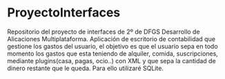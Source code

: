 # ProyectoInterfaces
Repositorio del proyecto de interfaces de 2º de DFGS Desarrollo de Alicaciones Multiplataforma.
Aplicación de escritorio de contabilidad que gestione los gastos del usuario, el objetivo es que el usuario sepa en todo momento los gastos que esta teniendo de alquiler, comida, suscripciones, mediante plugins(casa, pagas, ocio..) con XML y que sepa la cantidad de dinero restante que le queda. Para ello utilizaré SQLite.
